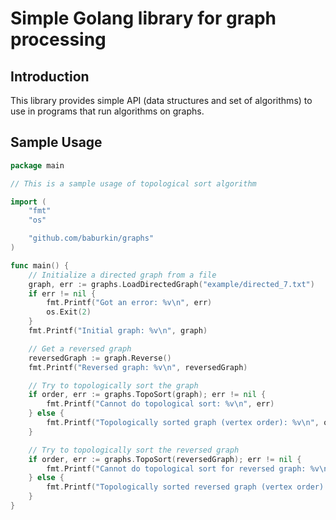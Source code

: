 # Simple Golang library for graph processing

## Introduction

This library provides simple API (data structures and set of algorithms) to use in programs that run algorithms on graphs.

## Sample Usage

```go
package main

// This is a sample usage of topological sort algorithm

import (
	"fmt"
	"os"

	"github.com/baburkin/graphs"
)

func main() {
	// Initialize a directed graph from a file
	graph, err := graphs.LoadDirectedGraph("example/directed_7.txt")
	if err != nil {
		fmt.Printf("Got an error: %v\n", err)
		os.Exit(2)
	}
	fmt.Printf("Initial graph: %v\n", graph)

	// Get a reversed graph
	reversedGraph := graph.Reverse()
	fmt.Printf("Reversed graph: %v\n", reversedGraph)

	// Try to topologically sort the graph
	if order, err := graphs.TopoSort(graph); err != nil {
		fmt.Printf("Cannot do topological sort: %v\n", err)
	} else {
		fmt.Printf("Topologically sorted graph (vertex order): %v\n", order)
	}

	// Try to topologically sort the reversed graph
	if order, err := graphs.TopoSort(reversedGraph); err != nil {
		fmt.Printf("Cannot do topological sort for reversed graph: %v\n", err)
	} else {
		fmt.Printf("Topologically sorted reversed graph (vertex order): %v\n", order)
	}
}
```
